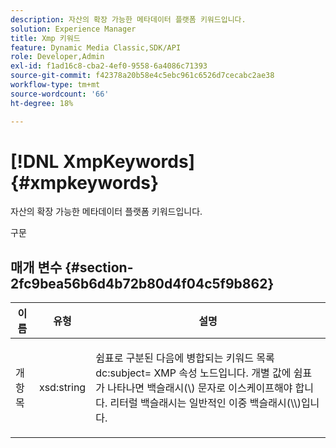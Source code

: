 ```yaml
---
description: 자산의 확장 가능한 메타데이터 플랫폼 키워드입니다.
solution: Experience Manager
title: Xmp 키워드
feature: Dynamic Media Classic,SDK/API
role: Developer,Admin
exl-id: f1ad16c8-cba2-4ef0-9558-6a4086c71393
source-git-commit: f42378a20b58e4c5ebc961c6526d7cecabc2ae38
workflow-type: tm+mt
source-wordcount: '66'
ht-degree: 18%

---
```


# [!DNL XmpKeywords]{#xmpkeywords}

자산의 확장 가능한 메타데이터 플랫폼 키워드입니다.

구문

## 매개 변수 {#section-2fc9bea56b6d4b72b80d4f04c5f9b862}

<table id="table_04100BB8ABD84EF68B0A7CE3AD946414"> 
 <thead> 
  <tr> 
   <th colname="col1" class="entry"> 이름 </th> 
   <th colname="col2" class="entry"> 유형 </th> 
   <th colname="col3" class="entry"> 설명 </th> 
  </tr> 
 </thead>
 <tbody> 
  <tr> 
   <td colname="col1"> <span class="codeph"> <span class="varname"> 개 항목</span> </span> </td> 
   <td colname="col2"> <span class="codeph"> xsd:string</span> </td> 
   <td colname="col3"> <p>쉼표로 구분된 다음에 병합되는 키워드 목록 <span class="codeph"> dc:subject=</span> XMP 속성 노드입니다. 개별 값에 쉼표가 나타나면 백슬래시(\) 문자로 이스케이프해야 합니다. 리터럴 백슬래시는 일반적인 이중 백슬래시(\\)입니다. </p> </td> 
  </tr> 
 </tbody> 
</table>
